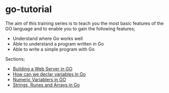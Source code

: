 # go-tutorial
The aim of this training series is to teach you the most basic features of the GO language and to enable you to gain the following features;

* Understand where Go works well
* Able to understand a program written in Go
* Able to write a simple program with Go

Sections;

* <a href="https://github.com/omrcm/go-tutorial/tree/main/hello.web">
    Building a Web Server in GO </a>
* <a href="">How can we declar variables in Go</a>
* <a href="">Numeric Variablers in GO</a>
* <a href="">Strings, Runes and Arrays in Go</a>